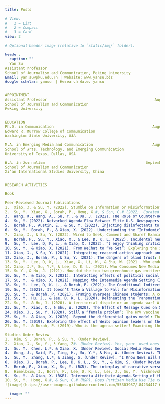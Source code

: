 ```yaml
---
title: Posts

# View.
#   1 = List
#   2 = Compact
#   3 = Card
view: 2

# Optional header image (relative to `static/img/` folder).

header:
  caption: ""
  Yan Su
Assistant Professor
School of Journalism and Communication, Peking University
Email: yan.su@pku.edu.cn | Website: www.yansu.biz 
Google scholar: yansu  | Research Gate: yansu


APPOINTMENT
Assistant Professor			 										August 2021 - Present
School of Journalism and Communication
Peking University
				   		

EDUCATION
Ph.D. in Communication							 				   August 2017 – May 2021
Edward R. Murrow College of Communication
Washington State University, USA 

M.A. in Emerging Media and Communication						   August 2014 - May 2016
School of Arts, Technology, and Emerging Communication
University of Texas, Dallas, USA

B.A. in Journalism 											    September 2010 - July 2014
School of Journalism and Communication
Xi’an International Studies University, China


RESEARCH ACTIVITIES

Book

Peer-Reviewed Journal Publications 
1.	Xiao, X. & Su, Y. (2022). Stumble on Information or Misinformation? The Conditional Indirect Effects of Incidental News Exposure on Misinformation Engagement. Internet Research.
2.	Su, Y., Xiao, X., Borah, P., Hong, X.#, & Sun, C.# (2022). Curated News Consumption on Social Media: A moderated mediation investigation of news interest, affordance utilization, and friending. International Journal of Communication 
3.	Wang, D., Wang, A., Su, Y., & Xu, J. (2022). The Role of Counter-Hegemonic News in the Politicization of Global Health Issues. Global Journal of Media Studies,9(3), 58-75. (In Chinese) [Chinese title: 反霸权新闻在新冠病毒溯源报道政治化过程中的作用，《全球传媒学刊》] 
4.	Su, Y. (2022). Networked Agenda Flow Between Elite U.S. Newspapers and Twitter: A Case Study of the 2020 Black Lives Matter Movement. Journalism.
5.	Borah, P., Austin, E., & Su, Y. (2022). Injecting disinfectants to kill the virus: The role of media literacy, information gathering sources, and political ideology on misperceptions about COVID-19. Mass Communication & Society. 
6.	Su, Y., Borah, P., & Xiao, X. (2022). Understanding the “Infodemic”: Social Media News Use, Homogeneous Online Discussion, Self-Perceived Media Literacy and Misperceptions about COVID-19. Online Information Review.
7.	Xiao, X., & Su, Y. (2022). Wired to Seek, Comment and Share? Examining the Relationship between Personality, News Consumption and Misinformation Engagement. Online Information Review.
8.	Borah, P., Su, Y., Xiao, X., & Lee, D, K, L. (2022). Incidental news exposure and COVID-19 misperceptions: A moderated-mediation model. Computers in Human Behavior.
9.	Su, Y., Lee, D, K, L., & Xiao, X. (2022). “I enjoy thinking critically, and I’m in control”: Examining the influences of media literacy factors on misperceptions amidst the COVID-19 infodemic. Computers in Human Behavior. 
10.	Su, Y., & Xiao, X. (2021). From WeChat to “We Set”: Exploring the intermedia agenda-setting (IAS) effects across WeChat public accounts, party newspaper and metropolitan newspapers in China. Chinese Journal of Communication, 14(3), 278-296.
11.	Xiao, X., & Su, Y. (2021). Integrating reasoned action approach and message sidedness in the era of misinformation: The case of promoting HPV vaccination. Journal of Health Communication, 26(6), 371-380. 
12.	Xiao, X., Borah, P., & Su, Y. (2021). The dangers of blind trust: Examining the interplay among social media news use, exposure to misinformation, and trust on conspiracy beliefs. Public Understanding of Science. 
13.	Su, Y., Lee, D, K, L., Xiao, X., Li, W., & Shu, W. (2021). Who endorses conspiracy theories? A moderated mediation model of Chinese and international social media use, media skepticism, need for cognition, and COVID-19 conspiracy theory endorsement in China. Computers in Human Behavior, 120, 106760. 
14.	Xiao, X.*, Su, Y.*, & Lee, D. K. L. (2021). Who Consumes New Media Content More Wisely? Examining Personality Factors, Social Media Use, and New Media Literacy in the Era of Misinformation. Social Media + Society. 7(1), 1-12.
15.	Su Y., & Hu, J. (2021). How did the top two greenhouse gas emitters depict climate change? A comparative analysis of the Chinese and U.S. media. Public Understanding of Science. 1-17. 
16.	Su, Y., & Xiao, X. (2021). Interacting effects of political social media use, political discussion, and political trust on civic engagement: Extending the Differential Gains Model. International Communication Gazette. 1-21. 
17.	Su, Y., & Xiao, X. (2021). Mapping the Intermedia Agenda Setting (IAS) Literature: Current Trajectories and Future Directions. The Agenda Setting Journal. 1-24. DOI: https://doi.org/10.1075/asj.20001.su 
18.	Su, Y., Lee, D, K. L., & Borah, P. (2021). The Conditional Indirect Effects of Political Social Media Information Seeking and Expression on Government Evaluation: Revisiting the Communication Mediation Model. International Journal of Communication. 5, 277-299. 
19.	Su, Y. (2021). It Doesn’t Take a Village to Fall for Misinformation: A moderated mediation model of social media use, discussion heterogeneity preference and COVID-19 related misinformation beliefs. Telematics & Informatics, 58, 101547, 1-12. 
20.	Su, Y., & Borah, P. (2021). Framing overseas Chinese students: A comparative analysis of media coverage in mainland China, the United States, and Hong Kong. International Communication Gazette, 83(2), 126-147. 
21.	Su, Y., Hu, J., & Lee, D. K. L. (2020). Delineating the Transnational Network Agenda-Setting Model of Newspapers and Twitter: A Machine-Learning Approach. Journalism Studies, 21(15), 2113-2134.
22.	Su, Y., & Hu, J. (2020). A territorial dispute or an agenda war? A cross-national investigation of the network agenda-setting (NAS) model. Journal of Information Technology & Politics, 17(4), 357-375.
23.	Su, Y., Xiao, X., & Shu, W. (2020). The Effect of Message Cues on Stigmatization and Support: An Examination of Obesity-Related Conversations on Weibo. Online Journal of Communication and Media Technologies, 10(2), e202004. 
24.	Xiao, X., Su, Y. (2020). Still a “female problem”: The HPV vaccine’s portrayal in Chinese online news. Chinese Journal of Communication. 13(3), 275-292. 
25.	Su, Y., & Xiao, X. (2020). Beyond the differential gains model: The effects of authoritarian orientation, social media use, and political discussion on political participation in Taiwan and South Korea. Atlantic Journal of Communication. 23(4), 1-16. 
26.	Su, Y. (2019). Exploring the effect of Weibo opinion leaders on the dynamics of public opinion in China: A revisit of the two-step flow of communication. Global Media & China. 4(4), 493-513. 
27.	Su, Y., & Borah, P. (2019). Who is the agenda setter? Examining the intermedia agenda setting effect between Twitter and newspapers. Journal of Information Technology & Politics. 16(3), 236-249.

Studies Under Review
1.	Kim, S., Borah, P., & Su, Y. (Under Review). 
2.	Xiao, X., Su, Y., & Yang, Z#. (Under Review). Yes, your loved ones think you should fight! Examining the effect of social norms and social endorsement in combatting misinformation in China.
3.	Su, Y., Chen, L.*, & Xiao, X. (Under Review). Social Media News Seeking and Vaccination Intention amidst the COVID-19 Pandemic: A Moderated Serial Mediation Model. 
4.	Gong, J., Said, F., Ting, H., Su, Y.*, & Haq, W. (Under Review). The Impact of Health Information Seeking and Social Influence on Food Purchase Intention: Evidence from China during the Pandemic.
5.	Su, Y., Zhang, L.*, & Jiang, S. (Under Review). “I Know News Will Find Me”: A moderated mediation model of news-finds-me perception, information avoidance, need for cognition, and misperceptions about COVID-19. 
6.	Xiao, X., Borah, P., Lee, D. K. L., Su, Y., & Kim, S. (Under Review). A story is better told with collective interests: An experiment examination of misinformation correction in the COVID-19 pandemic.  
7.	Borah, P., Xiao, X., Su, Y. (R&R). The interplay of narrative versus statistics messages and misperceptions on COVID-19 vaccine intention: The role of outcome expectancies and susceptibility. Current Psychology
8.	Himelboim, I., Borah, P., Lee, D, K, L., Lee, J., Su, Y., Vishnevskaya, A., & Xiao, X. (R&R). What do 5G networks, Bill Gates, Agenda 21, and QAnon have in common? Sources, engagement, and characteristics. New Media & Society. 
9.	Su, Y., & Xiao, X. (R&R). Intermedia Attribute Agenda-Setting of the 2020 BLM Movement Between Mainstream Newspapers and Twitter: A Mixed-Method Perspective. Journalism & Mass Communication Quarterly. 
10.	Su, Y., Hong, X.#, & Sun, C.# (R&R). Does Partisan Media Use Tie to COVID-19 Misperceptions? A moderated serial mediation model. Current Psychology. 
![image](https://user-images.githubusercontent.com/55303937/184234417-69aa5666-41f2-40db-8ca4-1d56b1b9449a.png)

  image: ""
---
```

